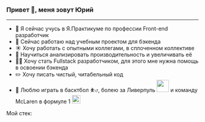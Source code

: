 ### Привет 👋, меня зовут Юрий

---

- 🌱 Я сейчас учусь в Я.Практикуме по профессии Front-end разработчик 
- 🦁 Cейчас работаю над учебным проектом для бэкенда
- ☀️ Хочу работать с опытными коллегами, в сплоченном коллективе  
- 💬 Научиться анализировать производительность и увеличивать её
- 🏋️‍♀️ Хочу стать Fullstack разработчиком, для этого мне нужна помощь в освоении бэкенда 
- ✏️ Хочу писать чистый, читабельный код
- 🏀 Люблю играть в басктбол ⛹️‍♂️, болею за Ливерпуль  <img src="https://upload.wikimedia.org/wikipedia/ru/thumb/0/0a/FC_Liverpool.svg/1200px-FC_Liverpool.svg.png" height="32"/>  и команду McLaren в формуле 1  <img src="https://encrypted-tbn0.gstatic.com/images?q=tbn:ANd9GcSl0yCti_8M1_LJt7GTUwnpb4Jz5oacQ4wzoRmE93ZjfTwcXIIfUxjzTZFPD8nFzkXC8A&usqp=CAU" height="22"/>

Мой стек:
  
